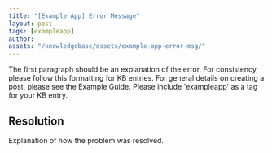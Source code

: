 ```yaml
---
title: "[Example App] Error Message"
layout: post
tags: [exampleapp]
author:
assets: "/knowledgebase/assets/example-app-error-msg/"
---
```

The first paragraph should be an explanation of the error. For consistency, please follow this formatting for KB entries. For general details on creating a post, please see the Example Guide. Please include 'exampleapp' as a tag for your KB entry.

## Resolution

Explanation of how the problem was resolved.

